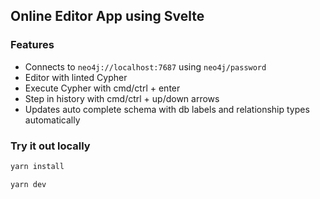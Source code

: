 ## Online Editor App using Svelte

### Features

- Connects to `neo4j://localhost:7687` using `neo4j/password`
- Editor with linted Cypher
- Execute Cypher with cmd/ctrl + enter
- Step in history with cmd/ctrl + up/down arrows
- Updates auto complete schema with db labels and relationship types automatically

### Try it out locally

```bash
yarn install
```

```bash
yarn dev
```
